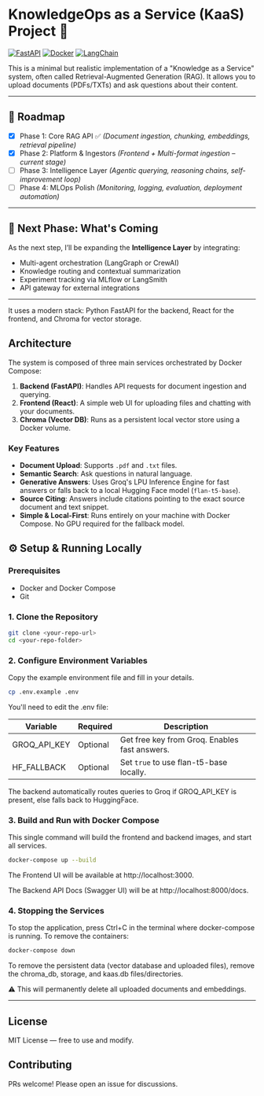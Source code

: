 # KnowledgeOps as a Service (KaaS) Project 🚀

[![FastAPI](https://img.shields.io/badge/FastAPI-0.110+-009688?logo=fastapi)](https://fastapi.tiangolo.com/)
[![Docker](https://img.shields.io/badge/Docker-ready-blue?logo=docker)](https://www.docker.com/)
[![LangChain](https://img.shields.io/badge/LangChain-Integration-yellow)](https://www.langchain.com/)

This is a minimal but realistic implementation of a "Knowledge as a Service" system, often called Retrieval-Augmented Generation (RAG). It allows you to upload documents (PDFs/TXTs) and ask questions about their content.

---

## 🔮 Roadmap
- [x] Phase 1: Core RAG API ✅ *(Document ingestion, chunking, embeddings, retrieval pipeline)*
- [x] Phase 2: Platform & Ingestors *(Frontend + Multi-format ingestion – current stage)*
- [ ] Phase 3: Intelligence Layer *(Agentic querying, reasoning chains, self-improvement loop)*
- [ ] Phase 4: MLOps Polish *(Monitoring, logging, evaluation, deployment automation)*

---

## 🧭 Next Phase: What's Coming
As the next step, I’ll be expanding the **Intelligence Layer** by integrating:
- Multi-agent orchestration (LangGraph or CrewAI)
- Knowledge routing and contextual summarization
- Experiment tracking via MLflow or LangSmith
- API gateway for external integrations

---

It uses a modern stack: Python FastAPI for the backend, React for the frontend, and Chroma for vector storage.

## Architecture

The system is composed of three main services orchestrated by Docker Compose:

1.  **Backend (FastAPI)**: Handles API requests for document ingestion and querying.
2.  **Frontend (React)**: A simple web UI for uploading files and chatting with your documents.
3.  **Chroma (Vector DB)**: Runs as a persistent local vector store using a Docker volume.


### Key Features
* **Document Upload**: Supports `.pdf` and `.txt` files.
* **Semantic Search**: Ask questions in natural language.
* **Generative Answers**: Uses Groq's LPU Inference Engine for fast answers or falls back to a local Hugging Face model (`flan-t5-base`).
* **Source Citing**: Answers include citations pointing to the exact source document and text snippet.
* **Simple & Local-First**: Runs entirely on your machine with Docker Compose. No GPU required for the fallback model.
  

## ⚙️ Setup & Running Locally

### Prerequisites
* Docker and Docker Compose
* Git

### 1. Clone the Repository
```bash
git clone <your-repo-url>
cd <your-repo-folder>
```

### 2. Configure Environment Variables
Copy the example environment file and fill in your details.

```bash
cp .env.example .env
```

You'll need to edit the .env file:

| Variable      | Required | Description                                   |
|---------------|----------|-----------------------------------------------|
| GROQ_API_KEY  | Optional | Get free key from Groq. Enables fast answers. |
| HF_FALLBACK   | Optional | Set `true` to use flan-t5-base locally.       |

The backend automatically routes queries to Groq if GROQ_API_KEY is present, else falls back to HuggingFace.

### 3. Build and Run with Docker Compose
This single command will build the frontend and backend images, and start all services.

```bash
docker-compose up --build
```

The Frontend UI will be available at http://localhost:3000.

The Backend API Docs (Swagger UI) will be at http://localhost:8000/docs.

### 4. Stopping the Services
To stop the application, press Ctrl+C in the terminal where docker-compose is running. To remove the containers:

```bash
docker-compose down
```
To remove the persistent data (vector database and uploaded files), remove the chroma_db, storage, and kaas.db files/directories.

⚠️ This will permanently delete all uploaded documents and embeddings.

---------------------------------------------------------------------------------------------

## License
MIT License — free to use and modify.

## Contributing
PRs welcome! Please open an issue for discussions.

